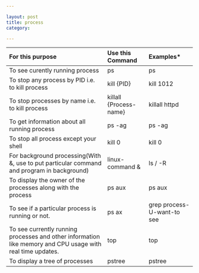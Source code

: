 ```yaml
---

layout: post
title: process
category:

---
```

|For this purpose|Use this Command|Examples*|
|:--------|:-------|:--------|
|To see curently running process|ps|ps|
|To stop any process by PID i.e. to kill process|kill {PID}|kill 1012|
|To stop processes by name i.e. to kill process|killall {Process-name}|killall httpd|
|To get information about all running process|ps -ag|ps -ag|
|To stop all process except your shell|kill 0|kill 0|
|For background processing(With &, use to put particular command and program in background)|linux-command &|ls / -R| wc -l > fileNumber &|
|To display the owner of the processes along with the process|ps aux|ps aux|
|To see if a particular process is running or not.|ps ax | grep process-U-want-to see|ps ax | grep httpd|
|To see currently running processes and other information like memory and CPU usage with real time updates.|top|top|
|To display a tree of processes|pstree|pstree|

